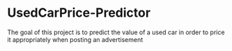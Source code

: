 # UsedCarPrice-Predictor
The goal of this project is to predict the value of a used car in order to price it appropriately when posting an advertisement 



